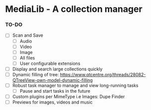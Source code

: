 # MediaLib - A collection manager

### TO-DO
- [ ] Scan and Save
  - [ ] Audio
  - [ ] Video
  - [ ] Image
  - [ ] All files
  - [ ] User configurable extensions
- [ ] Display and search large collections quickly
- [ ] Dynamic filling of tree: https://www.qtcentre.org/threads/28082-QTreeView-own-model-dynamic-filling
- [ ] Robust task manager to manage and view long-running tasks
  - [ ] Pause and start tasks in the future
- [ ] Custom plugins per MimeType i.e Images: Dupe Finder
- [ ] Previews for images, videos and music